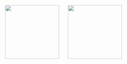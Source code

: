 <div align="center">
<span>&emsp;&emsp;</span>
<img height="170px" src="https://github-readme-stats.vercel.app/api?username=zzzk1" /><span>&emsp;&emsp;</span><img height="170px" src="https://github-readme-stats.vercel.app/api/top-langs/?username=zzzk1&layout=compact&langs_count=8&hide=php,Blade,html)" />
<span>&emsp;&emsp;</span>
</div>
